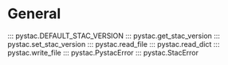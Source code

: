 # General

::: pystac.DEFAULT_STAC_VERSION
::: pystac.get_stac_version
::: pystac.set_stac_version
::: pystac.read_file
::: pystac.read_dict
::: pystac.write_file
::: pystac.PystacError
::: pystac.StacError
